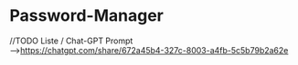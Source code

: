 # Password-Manager
//TODO Liste / Chat-GPT Prompt  
-->https://chatgpt.com/share/672a45b4-327c-8003-a4fb-5c5b79b2a62e 
